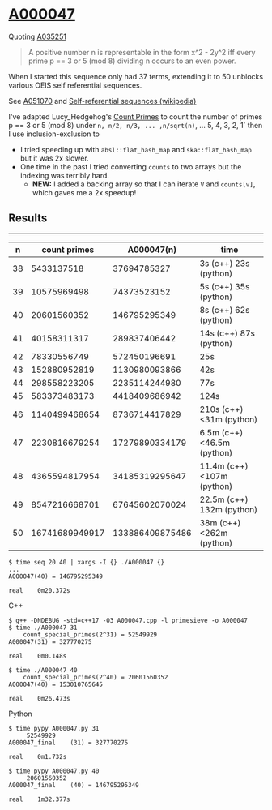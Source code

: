 # [A000047](https://oeis.org/A000047)

Quoting [A035251](https://oeis.org/A035251)

> A positive number n is representable in the form x^2 - 2y^2 iff every prime p == 3 or 5 (mod 8) dividing n occurs to an even power.

When I started this sequence only had 37 terms, extending it to 50 unblocks various OEIS self referential sequences.

See [A051070](https://oeis.org/A051070) and
[Self-referential sequences (wikipedia)](https://en.wikipedia.org/wiki/On-Line_Encyclopedia_of_Integer_Sequences#Self-referential_sequences)

I've adapted Lucy\_Hedgehog's [Count Primes](https://math.stackexchange.com/a/2283829/87805) to count the number of primes p == 3 or 5 (mod 8) under `n, n/2, n/3, ... ,n/sqrt(n)`, ... 5, 4, 3, 2, 1`  then I use inclusion-exclusion to

* I tried speeding up with `absl::flat_hash_map` and `ska::flat_hash_map` but it was 2x slower.
* One time in the past I tried converting `counts` to two arrays but the indexing was terribly hard.
  * **NEW:** I added a backing array so that I can iterate `V` and `counts[v]`, which gaves me a 2x speedup!


## Results
----------

|n  |count primes|A000047(n)|time|
|---|------------|----------|----|
|38 | 5433137518  | 37694785327 | 3s (c++) 23s (python) |
|39 | 10575969498 | 74373523152 | 5s (c++) 35s (python) |
|40 | 20601560352 | 146795295349 | 8s (c++) 62s (python) |
|41 | 40158311317 | 289837406442 | 14s (c++) 87s (python) |
|42 | 78330556749 | 572450196691 | 25s |
|43 | 152880952819 | 1130980093866 | 42s |
|44 | 298558223205 | 2235114244980 | 77s |
|45 | 583373483173 | 4418409686942 | 124s |
|46 | 1140499468654 | 8736714417829 | 210s (c++) <31m (python) |
|47 | 2230816679254 | 17279890334179 | 6.5m (c++) <46.5m (python) |
|48 | 4365594817954 | 34185319295647 | 11.4m (c++) <107m (python) |
|49 | 8547216668701 | 67645602070024 | 22.5m (c++) 132m (python)
|50 | 16741689949917 | 133886409875486 | 38m (c++) <262m (python) |
```
$ time seq 20 40 | xargs -I {} ./A000047 {}
...
A000047(40) = 146795295349

real	0m20.372s
```

C++
```
$ g++ -DNDEBUG -std=c++17 -O3 A000047.cpp -l primesieve -o A000047
$ time ./A000047 31
	count_special_primes(2^31) = 52549929
A000047(31) = 327770275

real	0m0.148s

$ time ./A000047 40
	count_special_primes(2^40) = 20601560352
A000047(40) = 153010765645

real	0m26.473s
```

Python
```
$ time pypy A000047.py 31
	 52549929
A000047_final    (31) = 327770275

real	0m1.732s

$ time pypy A000047.py 40
	 20601560352
A000047_final    (40) = 146795295349

real	1m32.377s
```
